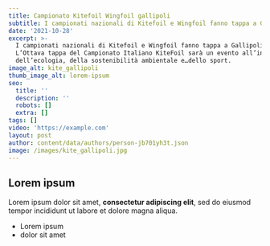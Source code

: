 ```yaml
---
title: Campionato Kitefoil Wingfoil gallipoli
subtitle: I campionati nazionali di Kitefoil e Wingfoil fanno tappa a Gallipoli
date: '2021-10-28'
excerpt: >-
  I campionati nazionali di Kitefoil e Wingfoil fanno tappa a Gallipoli. 
  L’Ottava tappa del Campionato Italiano KiteFoil sarà un evento all’insegna
  dell’ecologia, della sostenibilità ambientale e…dello sport. 
image_alt: kite_gallipoli
thumb_image_alt: lorem-ipsum
seo:
  title: ''
  description: ''
  robots: []
  extra: []
tags: []
video: 'https://example.com'
layout: post
author: content/data/authors/person-jb701yh3t.json
image: /images/kite_gallipoli.jpg
---
```

## Lorem ipsum

Lorem ipsum dolor sit amet, **consectetur adipiscing elit**, sed do eiusmod tempor incididunt ut labore et dolore magna aliqua.

- Lorem ipsum
- dolor sit amet